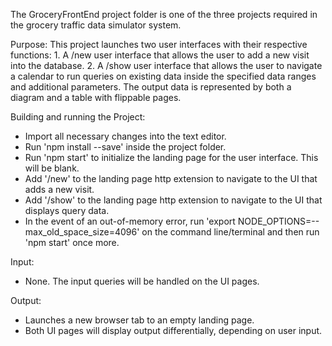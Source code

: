 The GroceryFrontEnd project folder is one of the three projects required in the
grocery traffic data simulator system.

Purpose: This project launches two user interfaces with their respective functions:
    1. A /new user interface that allows the user to add a new visit into the database.
    2. A /show user interface that allows the user to navigate a calendar to run queries on existing
    data inside the specified data ranges and additional parameters. The output data is represented
    by both a diagram and a table with flippable pages.
   
Building and running the Project:
 - Import all necessary changes into the text editor.
 - Run 'npm install --save' inside the project folder. 
 - Run 'npm start' to initialize the landing page for the user interface. This will be blank.
 - Add '/new' to the landing page http extension to navigate to the UI that adds a new visit.
 - Add '/show' to the landing page http extension to navigate to the UI that displays query data.
 - In the event of an out-of-memory error, run 'export NODE_OPTIONS=--max_old_space_size=4096'
 on the command line/terminal and then run 'npm start' once more.
 
 Input:
  - None. The input queries will be handled on the UI pages.
  
 Output:
  - Launches a new browser tab to an empty landing page.
  - Both UI pages will display output differentially, depending on user input.